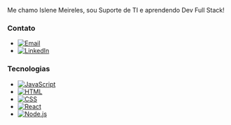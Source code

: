 Me chamo Islene Meireles, sou Suporte de TI e aprendendo Dev Full Stack!

### Contato

- [![Email](https://img.shields.io/badge/Email-islenemeireles%40gmail.com-blue)](mailto:islenemeireles@gmail.com)
- [![LinkedIn](https://img.shields.io/badge/LinkedIn-IsleneMeireles-blue?style=flat&logo=linkedin)](https://www.linkedin.com/in/islene-meireles-13a66b251/)

### Tecnologias

- [![JavaScript](https://img.shields.io/badge/JavaScript-ES6-yellow?logo=javascript)](https://github.com/islenemeireles)
- [![HTML](https://img.shields.io/badge/HTML-5-orange?logo=html5)](https://github.com/islenemeireles)
- [![CSS](https://img.shields.io/badge/CSS-3-blue?logo=css3)](https://github.com/islenemeireles)
- [![React](https://img.shields.io/badge/React-v17.0.2-blue?logo=react)](https://github.com/islenemeireles)
- [![Node.js](https://img.shields.io/badge/Node.js-v14.17-green?logo=node.js)](https://github.com/islenemeireles)




